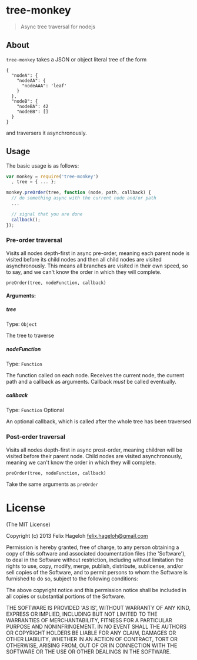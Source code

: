 # tree-monkey #
> Async tree traversal for nodejs


## About
`tree-monkey` takes a JSON or object literal tree of the form

```
{
  "nodeA": {
    "nodeAA": {
      "nodeAAA": 'leaf'
    }
  },
  "nodeB": {
    "nodeBA": 42
    "nodeBB": []
  }
}
```

and traversers it asynchronously.


## Usage ##
The basic usage is as follows:

```js
var monkey = require('tree-monkey')
  , tree = { ... };

monkey.preOrder(tree, function (node, path, callback) {
  // do something async with the current node and/or path
  ...

  // signal that you are done
  callback();
});
```

### Pre-order traversal ###
Visits all nodes depth-first in async pre-order, meaning each parent node is visited before its child nodes and then all child nodes are visited asynchronously. This means all branches are visited in their own speed, so to say, and we can't know the order in which they will complete.

	preOrder(tree, nodeFunction, callback)


#### Arguments:

##### tree
Type: `Object`

The tree to traverse

##### nodeFunction
Type: `Function`

The function called on each node. Receives the current node, the current path and a callback as arguments. Callback *must* be called eventually.

##### callback
Type: `Function`
Optional

An optional callback, which is called after the whole tree has been traversed

### Post-order traversal ###
Visits all nodes depth-first in async prost-order, meaning children will be visited before their parent node. Child nodes are visited asynchronously, meaning we can't know the order in which they will complete.

	preOrder(tree, nodeFunction, callback)

Take the same arguments as `preOrder`


# License #
(The MIT License)

Copyright (c) 2013 Felix Hageloh <felix.hageloh@gmail.com>

Permission is hereby granted, free of charge, to any person obtaining a copy of this software and associated documentation files (the 'Software'), to deal in the Software without restriction, including without limitation the rights to use, copy, modify, merge, publish, distribute, sublicense, and/or sell copies of the Software, and to permit persons to whom the Software is furnished to do so, subject to the following conditions:

The above copyright notice and this permission notice shall be included in all copies or substantial portions of the Software.

THE SOFTWARE IS PROVIDED 'AS IS', WITHOUT WARRANTY OF ANY KIND, EXPRESS OR IMPLIED, INCLUDING BUT NOT LIMITED TO THE WARRANTIES OF MERCHANTABILITY, FITNESS FOR A PARTICULAR PURPOSE AND NONINFRINGEMENT. IN NO EVENT SHALL THE AUTHORS OR COPYRIGHT HOLDERS BE LIABLE FOR ANY CLAIM, DAMAGES OR OTHER LIABILITY, WHETHER IN AN ACTION OF CONTRACT, TORT OR OTHERWISE, ARISING FROM, OUT OF OR IN CONNECTION WITH THE SOFTWARE OR THE USE OR OTHER DEALINGS IN THE SOFTWARE.